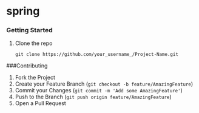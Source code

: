 # spring

<!-- GETTING STARTED -->
### Getting Started

1. Clone the repo
   ``` 
   git clone https://github.com/your_username_/Project-Name.git
   ```

<!-- CONTRIBUTING -->
###Contributing

1. Fork the Project
2. Create your Feature Branch (`git checkout -b feature/AmazingFeature`)
3. Commit your Changes (`git commit -m 'Add some AmazingFeature'`)
4. Push to the Branch (`git push origin feature/AmazingFeature`)
5. Open a Pull Request
